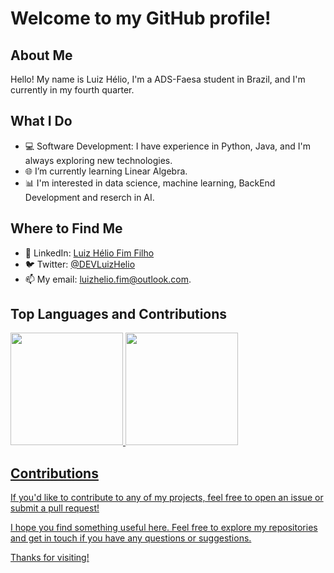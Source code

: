 # Welcome to my GitHub profile!

## About Me
Hello! My name is Luiz Hélio, I'm a ADS-Faesa student in Brazil, and I'm currently in my fourth quarter.

## What I Do
- 💻 Software Development: I have experience in Python, Java, and I'm always exploring new technologies.
- 🌐 I’m currently learning Linear Algebra.
- 📊 I'm interested in data science, machine learning, BackEnd Development and reserch in AI.

## Where to Find Me
- 💼 LinkedIn: [Luiz Hélio Fim Filho](https://www.linkedin.com/in/luiz-h%C3%A9lio-fim-filho-24453528b)
- 🐦 Twitter: [@DEVLuizHelio](https://twitter.com/DevLuizHelio)
- 📫 My email: luizhelio.fim@outlook.com.

## Top Languages and Contributions
<div>
<a href= "https://github.com/LuizHelio-Fim">
<img height="180em" src="https://github-readme-stats.vercel.app/api/top-langs/?username=LuizHelio-Fim&layout=compact&langs_count=7&theme=dark"/>
<img height="180em" src="https://github-readme-streak-stats.herokuapp.com/?user=LuizHelio-Fim&theme=dark"/>
</div>

## Contributions
If you'd like to contribute to any of my projects, feel free to open an issue or submit a pull request!

I hope you find something useful here. Feel free to explore my repositories and get in touch if you have any questions or suggestions.

Thanks for visiting! 
